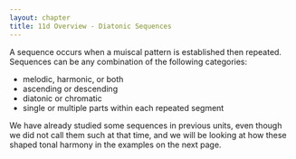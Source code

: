 ```yaml
---
layout: chapter
title: 11d Overview - Diatonic Sequences
---
```


A sequence occurs when a muiscal pattern is established then repeated. Sequences can be any combination of the following categories:
- melodic, harmonic, or both
- ascending or descending
- diatonic or chromatic
- single or multiple parts within each repeated segment

We have already studied some sequences in previous units, even though we did not call them such at that time, and we will be looking at how these shaped tonal harmony in the examples on the next page.
